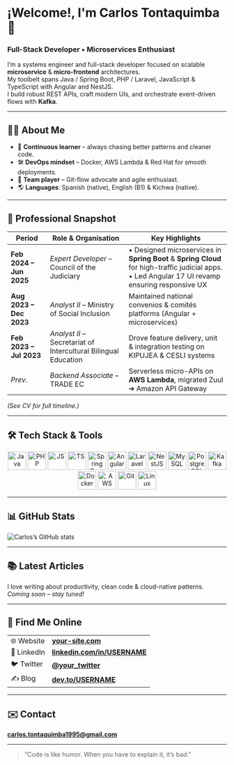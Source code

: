 # ¡Welcome!, I'm **Carlos Tontaquimba** 👋

### Full-Stack Developer • Microservices Enthusiast

I’m a systems engineer and full-stack developer focused on scalable **microservice** & **micro-frontend** architectures.  
My toolbelt spans Java / Spring Boot, PHP / Laravel, JavaScript & TypeScript with Angular and NestJS.  
I build robust REST APIs, craft modern UIs, and orchestrate event-driven flows with **Kafka**.

---

## 🧑‍💻 About Me
- 🌱 **Continuous learner** – always chasing better patterns and cleaner code.
- 🛠️ **DevOps mindset** – Docker, AWS Lambda & Red Hat for smooth deployments.
- 🤝 **Team player** – Git-flow advocate and agile enthusiast.
- 🌎 **Languages**: Spanish (native), English (B1) & Kichwa (native).

---

## 🚀 Professional Snapshot
| Period | Role & Organisation | Key Highlights |
|--------|--------------------|----------------|
| **Feb 2024 – Jun 2025** | *Expert Developer* – Council of the Judiciary | • Designed microservices in **Spring Boot** & **Spring Cloud** for high-traffic judicial apps.<br>• Led Angular 17 UI revamp ensuring responsive UX |
| **Aug 2023 – Dec 2023** | *Analyst II* – Ministry of Social Inclusion | Maintained national convenios & comités platforms (Angular + microservices) |
| **Feb 2023 – Jul 2023** | *Analyst II* – Secretariat of Intercultural Bilingual Education | Drove feature delivery, unit & integration testing on KIPUJEA & CESLI systems |
| *Prev.* | *Backend Associate* – TRADE EC | Serverless micro-APIs on **AWS Lambda**, migrated Zuul ➜ Amazon API Gateway |

*(See CV for full timeline.)*

---

## 🛠️ Tech Stack & Tools

<p align="center">
  <!-- Languages -->
  <img src="https://cdn.jsdelivr.net/gh/devicons/devicon/icons/java/java-original.svg" width="42" alt="Java"/>
  <img src="https://cdn.jsdelivr.net/gh/devicons/devicon/icons/php/php-original.svg" width="42" alt="PHP"/>
  <img src="https://cdn.jsdelivr.net/gh/devicons/devicon/icons/javascript/javascript-original.svg" width="42" alt="JS"/>
  <img src="https://cdn.jsdelivr.net/gh/devicons/devicon/icons/typescript/typescript-original.svg" width="42" alt="TS"/>
  <!-- Frameworks -->
  <img src="https://cdn.jsdelivr.net/gh/devicons/devicon/icons/spring/spring-original.svg" width="42" alt="Spring Boot"/>
  <img src="https://cdn.jsdelivr.net/gh/devicons/devicon/icons/angularjs/angularjs-original.svg" width="42" alt="Angular"/>
  <img src="https://cdn.jsdelivr.net/gh/devicons/devicon@latest/icons/laravel/laravel-original.svg" width="42" alt="Laravel"/>
  <img src="https://upload.wikimedia.org/wikipedia/commons/a/a8/NestJS.svg" width="42" alt="NestJS"/>
  <!-- Databases & Messaging -->
  <img src="https://cdn.jsdelivr.net/gh/devicons/devicon/icons/mysql/mysql-original.svg" width="42" alt="MySQL"/>
  <img src="https://cdn.jsdelivr.net/gh/devicons/devicon/icons/postgresql/postgresql-original.svg" width="42" alt="PostgreSQL"/>
  <img src="https://cdn.jsdelivr.net/gh/devicons/devicon/icons/apachekafka/apachekafka-original.svg" width="42" alt="Kafka"/>
  <!-- DevOps -->
  <img src="https://cdn.jsdelivr.net/gh/devicons/devicon/icons/docker/docker-original.svg" width="42" alt="Docker"/>
  <img src="https://upload.wikimedia.org/wikipedia/commons/9/93/Amazon_Web_Services_Logo.svg" width="42" alt="AWS"/>
  <img src="https://cdn.jsdelivr.net/gh/devicons/devicon/icons/git/git-original.svg" width="42" alt="Git"/>
  <img src="https://cdn.jsdelivr.net/gh/devicons/devicon/icons/linux/linux-original.svg" width="42" alt="Linux"/>
</p>

---

## 📊 GitHub Stats

![Carlos’s GitHub stats](https://github-readme-stats.vercel.app/api?username=CarlosTontaquimba1995&show_icons=true&theme=github_dark&hide_border=true)



---

## 📚 Latest Articles
I love writing about productivity, clean code & cloud-native patterns.  
*Coming soon – stay tuned!*

---

## 🔗 Find Me Online
| | |
|---|---|
| 🌐 Website | **[your-site.com](https://your-site.com)** |
| 💼 LinkedIn | **[linkedin.com/in/USERNAME](https://linkedin.com/in/USERNAME)** |
| 🐦 Twitter | **[@your_twitter](https://twitter.com/your_twitter)** |
| ✍️ Blog | **[dev.to/USERNAME](https://dev.to/USERNAME)** |

---

## ✉️ Contact
**carlos.tontaquimba1995@gmail.com**

---

> “Code is like humor. When you have to explain it, it’s bad.”

